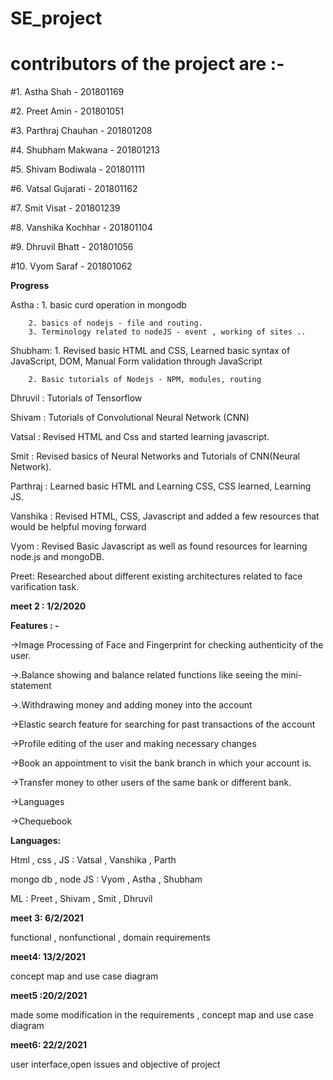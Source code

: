 # SE_project

# contributors of the project are :- 

#1. Astha Shah - 201801169

#2. Preet Amin - 201801051

#3. Parthraj Chauhan - 201801208

#4. Shubham Makwana - 201801213

#5. Shivam Bodiwala - 201801111

#6. Vatsal Gujarati - 201801162

#7. Smit Visat - 201801239

#8. Vanshika Kochhar - 201801104

#9. Dhruvil Bhatt - 201801056

#10. Vyom Saraf - 201801062


**Progress** 

 Astha : 1. basic curd operation in mongodb
 
        2. basics of nodejs - file and routing.
        3. Terminology related to nodeJS - event , working of sites ..
 
 Shubham: 1. Revised basic HTML and CSS, Learned basic syntax of JavaScript, DOM, Manual Form validation through JavaScript
        
        2. Basic tutorials of Nodejs - NPM, modules, routing
 
 Dhruvil : Tutorials of Tensorflow
 
 Shivam : Tutorials of Convolutional Neural Network (CNN)
 
 Vatsal : Revised HTML and Css and started learning javascript.
 
 Smit : Revised basics of Neural Networks and Tutorials of CNN(Neural Network).
 
 Parthraj : Learned basic HTML and Learning CSS, CSS learned, Learning JS.
 
 Vanshika : Revised HTML, CSS, Javascript and added a few resources that would be helpful moving forward
 
 Vyom : Revised Basic Javascript as well as found resources for learning node.js and mongoDB.
 
 Preet: Researched about different existing architectures related to face varification task.
 
 

**meet 2 : 1/2/2020**

**Features : -**

->Image Processing of Face and Fingerprint for checking authenticity of the user.

->.Balance showing and balance related functions like seeing the mini-statement

->.Withdrawing money and adding money into the account

->Elastic search feature for searching for past transactions of the account

->Profile editing of the user and making necessary changes

->Book an appointment to visit the bank branch in which your account is.

->Transfer money to other users of the same bank or different bank.

->Languages

->Chequebook 

**Languages:**

Html , css , JS : Vatsal , Vanshika , Parth 

mongo db , node JS : Vyom  , Astha , Shubham

ML : Preet , Shivam , Smit , Dhruvil

**meet 3: 6/2/2021**

functional , nonfunctional , domain requirements

**meet4: 13/2/2021**

concept map and use case diagram

**meet5 :20/2/2021**

made some modification in the requirements , concept map and use case diagram

**meet6: 22/2/2021**

user interface,open issues and objective of project
